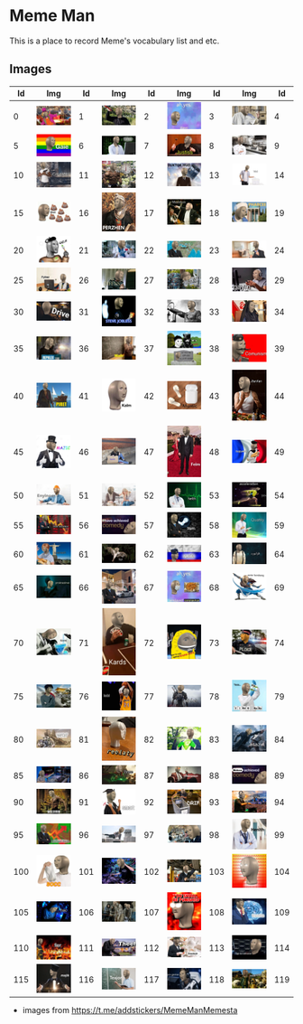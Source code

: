 # Meme Man

This is a place to record Meme's vocabulary list and etc.

## Images

| Id | Img | Id | Img | Id | Img | Id | Img | Id |
| -- | --- | -- | --- | -- | --- | -- | --- | -- |
| 0 | ![0](img/png/0.png) | 1 | ![1](img/png/1.png) | 2 | ![2](img/png/2.png) | 3 | ![3](img/png/3.png) | 4 | ![4](img/png/4.png) |
| 5 | ![5](img/png/5.png) | 6 | ![6](img/png/6.png) | 7 | ![7](img/png/7.png) | 8 | ![8](img/png/8.png) | 9 | ![9](img/png/9.png) |
| 10 | ![10](img/png/10.png) | 11 | ![11](img/png/11.png) | 12 | ![12](img/png/12.png) | 13 | ![13](img/png/13.png) | 14 | ![14](img/png/14.png) |
| 15 | ![15](img/png/15.png) | 16 | ![16](img/png/16.png) | 17 | ![17](img/png/17.png) | 18 | ![18](img/png/18.png) | 19 | ![19](img/png/19.png) |
| 20 | ![20](img/png/20.png) | 21 | ![21](img/png/21.png) | 22 | ![22](img/png/22.png) | 23 | ![23](img/png/23.png) | 24 | ![24](img/png/24.png) |
| 25 | ![25](img/png/25.png) | 26 | ![26](img/png/26.png) | 27 | ![27](img/png/27.png) | 28 | ![28](img/png/28.png) | 29 | ![29](img/png/29.png) |
| 30 | ![30](img/png/30.png) | 31 | ![31](img/png/31.png) | 32 | ![32](img/png/32.png) | 33 | ![33](img/png/33.png) | 34 | ![34](img/png/34.png) |
| 35 | ![35](img/png/35.png) | 36 | ![36](img/png/36.png) | 37 | ![37](img/png/37.png) | 38 | ![38](img/png/38.png) | 39 | ![39](img/png/39.png) |
| 40 | ![40](img/png/40.png) | 41 | ![41](img/png/41.png) | 42 | ![42](img/png/42.png) | 43 | ![43](img/png/43.png) | 44 | ![44](img/png/44.png) |
| 45 | ![45](img/png/45.png) | 46 | ![46](img/png/46.png) | 47 | ![47](img/png/47.png) | 48 | ![48](img/png/48.png) | 49 | ![49](img/png/49.png) |
| 50 | ![50](img/png/50.png) | 51 | ![51](img/png/51.png) | 52 | ![52](img/png/52.png) | 53 | ![53](img/png/53.png) | 54 | ![54](img/png/54.png) |
| 55 | ![55](img/png/55.png) | 56 | ![56](img/png/56.png) | 57 | ![57](img/png/57.png) | 58 | ![58](img/png/58.png) | 59 | ![59](img/png/59.png) |
| 60 | ![60](img/png/60.png) | 61 | ![61](img/png/61.png) | 62 | ![62](img/png/62.png) | 63 | ![63](img/png/63.png) | 64 | ![64](img/png/64.png) |
| 65 | ![65](img/png/65.png) | 66 | ![66](img/png/66.png) | 67 | ![67](img/png/67.png) | 68 | ![68](img/png/68.png) | 69 | ![69](img/png/69.png) |
| 70 | ![70](img/png/70.png) | 71 | ![71](img/png/71.png) | 72 | ![72](img/png/72.png) | 73 | ![73](img/png/73.png) | 74 | ![74](img/png/74.png) |
| 75 | ![75](img/png/75.png) | 76 | ![76](img/png/76.png) | 77 | ![77](img/png/77.png) | 78 | ![78](img/png/78.png) | 79 | ![79](img/png/79.png) |
| 80 | ![80](img/png/80.png) | 81 | ![81](img/png/81.png) | 82 | ![82](img/png/82.png) | 83 | ![83](img/png/83.png) | 84 | ![84](img/png/84.png) |
| 85 | ![85](img/png/85.png) | 86 | ![86](img/png/86.png) | 87 | ![87](img/png/87.png) | 88 | ![88](img/png/88.png) | 89 | ![89](img/png/89.png) |
| 90 | ![90](img/png/90.png) | 91 | ![91](img/png/91.png) | 92 | ![92](img/png/92.png) | 93 | ![93](img/png/93.png) | 94 | ![94](img/png/94.png) |
| 95 | ![95](img/png/95.png) | 96 | ![96](img/png/96.png) | 97 | ![97](img/png/97.png) | 98 | ![98](img/png/98.png) | 99 | ![99](img/png/99.png) |
| 100 | ![100](img/png/100.png) | 101 | ![101](img/png/101.png) | 102 | ![102](img/png/102.png) | 103 | ![103](img/png/103.png) | 104 | ![104](img/png/104.png) |
| 105 | ![105](img/png/105.png) | 106 | ![106](img/png/106.png) | 107 | ![107](img/png/107.png) | 108 | ![108](img/png/108.png) | 109 | ![109](img/png/109.png) |
| 110 | ![110](img/png/110.png) | 111 | ![111](img/png/111.png) | 112 | ![112](img/png/112.png) | 113 | ![113](img/png/113.png) | 114 | ![114](img/png/114.png) |
| 115 | ![115](img/png/115.png) | 116 | ![116](img/png/116.png) | 117 | ![117](img/png/117.png) | 118 | ![118](img/png/118.png) | 119 | ![119](img/png/119.png) |

* images from <https://t.me/addstickers/MemeManMemesta>